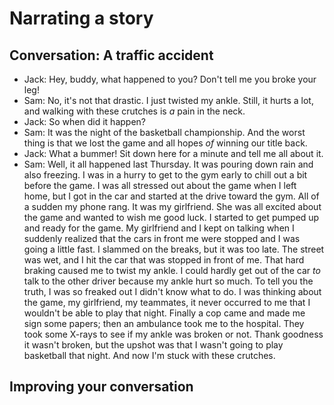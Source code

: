 # Narrating a story

## Conversation: A traffic accident

- Jack: Hey, buddy, what happened to you? Don't tell me you broke your leg!
- Sam: No, it's not that drastic. I just twisted my ankle. Still, it hurts a lot, and walking with these crutches is _a_ pain in the neck.
- Jack: So when did it happen?
- Sam: It was the night of the basketball championship. And the worst thing is that we lost the game and all hopes _of_ winning our title back.
- Jack: What a bummer! Sit down here for a minute and tell me all about it.
- Sam: Well, it all happened last Thursday. It was pouring down rain and also freezing. I was in a hurry to get to the gym early to chill out a bit before the game. I was all stressed out about the game when I left home, but I got in the car and started at the drive toward the gym. All of a sudden my phone rang. It was my girlfriend. She was all excited about the game and wanted to wish me good luck. I started to get pumped up and ready for the game. My girlfriend and I kept on talking when I suddenly realized that the cars in front me were stopped and I was going a little fast. I slammed on the breaks, but it was too late. The street was wet, and I hit the car that was stopped in front of me. That hard braking caused me to twist my ankle. I could hardly get out of the car _to_ talk to the other driver because my ankle hurt so much. To tell you the truth, I was so freaked out I didn't know what to do. I was thinking about the game, my girlfriend, my teammates, it never occurred to me that I wouldn't be able to play that night. Finally a cop came and made me sign some papers; then an ambulance took me to the hospital. They took some X-rays to see if my ankle was broken or not. Thank goodness it wasn't broken, but the upshot was that I wasn't going to play basketball that night. And now I'm stuck with these crutches.

## Improving your conversation
